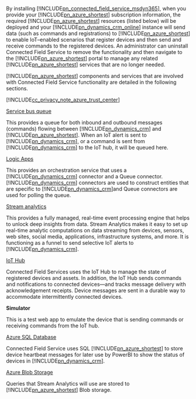 By installing [!INCLUDE[pn_connected_field_service_msdyn365](pn-connected-field-service-msdyn365.md)], when you provide your [!INCLUDE[pn_azure_shortest](pn-azure-shortest.md)] subscription information, the required [!INCLUDE[pn_azure_shortest](pn-azure-shortest.md)] resources (listed below) will be deployed and your [!INCLUDE[pn_dynamics_crm_online](pn-dynamics-crm-online.md)] instance will send data (such as commands and registrations) to [!INCLUDE[pn_azure_shortest](pn-azure-shortest.md)] to enable IoT–enabled scenarios that register devices and then send and receive commands to the registered devices. An administrator can uninstall Connected Field Service to remove the functionality and then navigate to the [!INCLUDE[pn_azure_shortest](pn-azure-shortest.md)] portal to manage any related [!INCLUDE[pn_azure_shortest](pn-azure-shortest.md)] services that are no longer needed.  
  
 [!INCLUDE[pn_azure_shortest](pn-azure-shortest.md)] components and services that are involved with Connected Field Service functionality are detailed in the following sections.  
  
 [!INCLUDE[cc_privacy_note_azure_trust_center](cc-privacy-note-azure-trust-center.md)]  
  
 [Service bus queue](https://azure.microsoft.com/documentation/articles/service-bus-dotnet-get-started-with-queues/)  
  
 This provides a queue for both inbound and outbound messages (commands) flowing between [!INCLUDE[pn_dynamics_crm](pn-dynamics-crm.md)] and [!INCLUDE[pn_azure_shortest](pn-azure-shortest.md)]. When an IoT alert is sent to [!INCLUDE[pn_dynamics_crm](pn-dynamics-crm.md)], or a command is sent from [!INCLUDE[pn_dynamics_crm](pn-dynamics-crm.md)] to the IoT hub, it will be queued here.  
  
 [Logic Apps](https://azure.microsoft.com/services/logic-apps/)  
  
 This provides an orchestration service that uses a [!INCLUDE[pn_dynamics_crm](pn-dynamics-crm.md)] connector and a Queue connector. [!INCLUDE[pn_dynamics_crm](pn-dynamics-crm.md)] connectors are used to construct entities that are specific to [!INCLUDE[pn_dynamics_crm](pn-dynamics-crm.md)]and Queue connectors are used for polling the queue.  
  
 [Stream analytics](https://azure.microsoft.com/services/stream-analytics/)  
  
 This provides a fully managed, real-time event processing engine that helps to unlock deep insights from data. Stream Analytics makes it easy to set up real-time analytic computations on data streaming from devices, sensors, web sites, social media, applications, infrastructure systems, and more. It is functioning as a funnel to send selective IoT alerts to [!INCLUDE[pn_dynamics_crm](pn-dynamics-crm.md)].  
  
 [IoT Hub](https://azure.microsoft.com/services/iot-hub/)  
  
 Connected Field Services uses the IoT Hub to manage the state of registered devices and assets. In addition, the IoT Hub sends commands and notifications to connected devices—and tracks message delivery with acknowledgement receipts. Device messages are sent in a durable way to accommodate intermittently connected devices.  
  
 **Simulator**  
  
 This is a test web app to emulate the device that is sending commands or receiving commands from the IoT hub.  
  
 [Azure SQL Database](https://azure.microsoft.com/services/sql-database/)  
  
 Connected Field Service uses SQL [!INCLUDE[pn_azure_shortest](pn-azure-shortest.md)] to store device heartbeat messages for later use by PowerBI to show the status of devices in [!INCLUDE[pn_dynamics_crm](pn-dynamics-crm.md)].  
  
 [Azure Blob Storage](https://azure.microsoft.com/services/storage/)  
  
 Queries that Stream Analytics will use are stored to [!INCLUDE[pn_azure_shortest](pn-azure-shortest.md)] Blob storage.